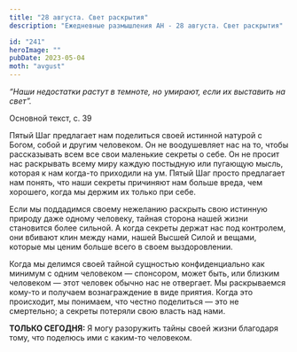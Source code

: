 ```yaml
---
title: "28 августа. Свет раскрытия"
description: "Ежедневные размышления АН - 28 августа. Свет раскрытия"

id: "241"
heroImage: ""
pubDate: 2023-05-04
moth: "avgust"
---
```


_“Наши недостатки растут в темноте, но умирают, если их выставить на свет”._

Основной текст, с. 39

Пятый Шаг предлагает нам поделиться своей истинной натурой с Богом, собой и
другим человеком. Он не воодушевляет нас на то, чтобы рассказывать всем все
свои маленькие секреты о себе. Он не просит нас раскрывать всему миру каждую
постыдную или пугающую мысль, которая к нам когда-то приходили на ум. Пятый
Шаг просто предлагает нам понять, что наши секреты причиняют нам больше вреда,
чем хорошего, когда мы держим их только при себе.

Если мы поддадимся своему нежеланию раскрыть свою истинную природу даже одному
человеку, тайная сторона нашей жизни становится более сильной. А когда секреты
держат нас под контролем, они вбивают клин между нами, нашей Высшей Силой и
вещами, которые мы ценим больше всего в своем выздоровлении.

Когда мы делимся своей тайной сущностью конфиденциально как минимум с одним
человеком — спонсором, может быть, или близким человеком — этот человек обычно
нас не отвергает. Мы раскрываемся кому-то и получаем вознаграждение в виде
приятия. Когда это происходит, мы понимаем, что честно поделиться — это не
смертельно; а секреты потеряли свою власть над нами.

**ТОЛЬКО СЕГОДНЯ:** Я могу разоружить тайны своей жизни благодаря тому, что
поделюсь ими с каким-то человеком.
